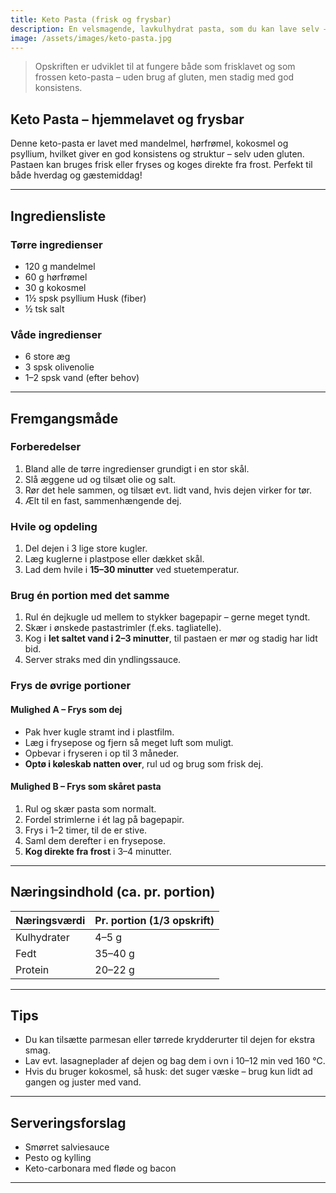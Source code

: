 ```yaml
---
title: Keto Pasta (frisk og frysbar)
description: En velsmagende, lavkulhydrat pasta, som du kan lave selv – perfekt til keto. Kan nydes med det samme eller fryses ned.
image: /assets/images/keto-pasta.jpg
---
```


> Opskriften er udviklet til at fungere både som frisklavet og som frossen keto-pasta – uden brug af gluten, men stadig med god konsistens.

## Keto Pasta – hjemmelavet og frysbar

Denne keto-pasta er lavet med mandelmel, hørfrømel, kokosmel og psyllium, hvilket giver en god konsistens og struktur – selv uden gluten. Pastaen kan bruges frisk eller fryses og koges direkte fra frost. Perfekt til både hverdag og gæstemiddag!

---

## Ingrediensliste

### Tørre ingredienser

- 120 g mandelmel
- 60 g hørfrømel
- 30 g kokosmel
- 1½ spsk psyllium Husk (fiber)
- ½ tsk salt

### Våde ingredienser

- 6 store æg
- 3 spsk olivenolie
- 1–2 spsk vand (efter behov)

---

## Fremgangsmåde

### Forberedelser

1. Bland alle de tørre ingredienser grundigt i en stor skål.
2. Slå æggene ud og tilsæt olie og salt.
3. Rør det hele sammen, og tilsæt evt. lidt vand, hvis dejen virker for tør.
4. Ælt til en fast, sammenhængende dej.

### Hvile og opdeling

1. Del dejen i 3 lige store kugler.
2. Læg kuglerne i plastpose eller dækket skål.
3. Lad dem hvile i **15–30 minutter** ved stuetemperatur.

### Brug én portion med det samme

1. Rul én dejkugle ud mellem to stykker bagepapir – gerne meget tyndt.
2. Skær i ønskede pastastrimler (f.eks. tagliatelle).
3. Kog i **let saltet vand i 2–3 minutter**, til pastaen er mør og stadig har lidt bid.
4. Server straks med din yndlingssauce.

### Frys de øvrige portioner

#### Mulighed A – Frys som dej
- Pak hver kugle stramt ind i plastfilm.
- Læg i frysepose og fjern så meget luft som muligt.
- Opbevar i fryseren i op til 3 måneder.
- **Optø i køleskab natten over**, rul ud og brug som frisk dej.

#### Mulighed B – Frys som skåret pasta
1. Rul og skær pasta som normalt.
2. Fordel strimlerne i ét lag på bagepapir.
3. Frys i 1–2 timer, til de er stive.
4. Saml dem derefter i en frysepose.
5. **Kog direkte fra frost** i 3–4 minutter.

---

## Næringsindhold (ca. pr. portion)

<div class="bg-white rounded-lg shadow overflow-hidden my-4">
  <table class="min-w-full">
    <thead class="bg-green-50">
      <tr>
        <th class="px-6 py-3 text-left text-sm font-semibold text-gray-700">Næringsværdi</th>
        <th class="px-6 py-3 text-right text-sm font-semibold text-gray-700">Pr. portion (1/3 opskrift)</th>
      </tr>
    </thead>
    <tbody class="divide-y divide-gray-200">
      <tr>
        <td class="px-6 py-4 text-sm text-gray-900">Kulhydrater</td>
        <td class="px-6 py-4 text-sm text-gray-900 text-right">4–5 g</td>
      </tr>
      <tr class="bg-gray-50">
        <td class="px-6 py-4 text-sm text-gray-900">Fedt</td>
        <td class="px-6 py-4 text-sm text-gray-900 text-right">35–40 g</td>
      </tr>
      <tr>
        <td class="px-6 py-4 text-sm text-gray-900">Protein</td>
        <td class="px-6 py-4 text-sm text-gray-900 text-right">20–22 g</td>
      </tr>
    </tbody>
  </table>
</div>

---

## Tips

- Du kan tilsætte parmesan eller tørrede krydderurter til dejen for ekstra smag.
- Lav evt. lasagneplader af dejen og bag dem i ovn i 10–12 min ved 160 °C.
- Hvis du bruger kokosmel, så husk: det suger væske – brug kun lidt ad gangen og juster med vand.

---

## Serveringsforslag

- Smørret salviesauce
- Pesto og kylling
- Keto-carbonara med fløde og bacon

---